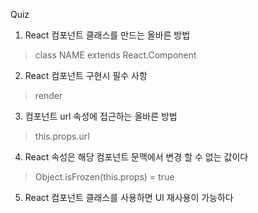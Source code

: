 Quiz

1. React 컴포넌트 클래스를 만드는 올바른 방법
> class NAME extends React.Component

2. React 컴포넌트 구현시 필수 사항
> render

3. 컴포넌트 url 속성에 접근하는 올바른 방법
> this.props.url

4. React 속성은 해당 컴포넌트 문맥에서 변경 할 수 없는 값이다
> Object.isFrozen(this.props) = true

5. React 컴포넌트 클래스를 사용하면 UI 재사용이 가능하다